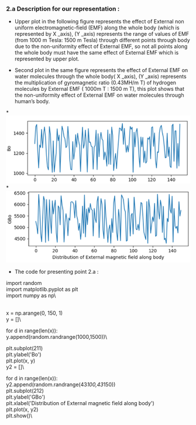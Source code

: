 <!--Headline-->
<!--Image-->
<!--UL-->
<!-- URLs-->


### 2.a Description for our representation :
*   Upper plot in the following figure represents the effect of External non uniform electromagnetic-field (EMF) along the whole body (which is represented by X _axis), (Y _axis) represents the range of values of EMF (from 1000 m Tesla: 1500 m Tesla) through different points through body due to the non-uniformity effect of External EMF, so not all points along the whole body must have the same effect of External EMF which is represented by upper plot. 


* 	Second plot in the same figure represents  the effect of External EMF on water molecules through the whole body( X _axis), (Y _axis) represents the multiplication of gyromagnetic ratio (0.43MH/m T) of hydrogen molecules by External EMF ( 1000m T : 1500 m T), this plot shows that the non-uniformity effect of External EMF on water molecules through human’s body.


*![](/b.PNG)
*![](/c.PNG)

*   The code for presenting point 2.a :
 
 
import random\
import matplotlib.pyplot as plt\
import numpy as np\

\
x = np.arange(0, 150, 1)\
y = []\

for d in range(len(x)):\
     y.append(random.randrange(1000,1500))\

plt.subplot(211)\
plt.ylabel('Bo')\
plt.plot(x, y)\
y2 = []\

for d in range(len(x)):\
    y2.append(random.randrange(43*100,43*150))\
plt.subplot(212)\
plt.ylabel('GBo')\
plt.xlabel('Distribution of External magnetic field along body')\
plt.plot(x, y2)\
plt.show()\
